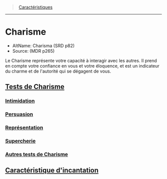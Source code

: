 ﻿---
!Items
Name: Charisme
AltName: Charisma (SRD p82)
Source: (MDR p265)
Id: abilities_charisma_hd.md#charisme
RootId: abilities_charisma_hd.md
ParentLink: abilities_hd.md
ParentName: Caractéristiques
NameLevel: 1
Attributes: {}
---
>  [Caractéristiques](hd_abilities.md)

---


# Charisme

- AltName: Charisma (SRD p82)
- Source: (MDR p265)

Le Charisme représente votre capacité à interagir avec les autres. Il prend en compte votre confiance en vous et votre éloquence, et est un indicateur du charme et de l'autorité qui se dégagent de vous.



## [Tests de Charisme](hd_abilities_charisma_tests_de_charisme.md)



### [Intimidation](hd_abilities_charisma_intimidation.md)



### [Persuasion](hd_abilities_charisma_persuasion.md)



### [Représentation](hd_abilities_charisma_representation.md)



### [Supercherie](hd_abilities_charisma_supercherie.md)



### [Autres tests de Charisme](hd_abilities_charisma_autres_tests_de_charisme.md)



## [Caractéristique d'incantation](hd_abilities_charisma_caracteristique_dincantation.md)

